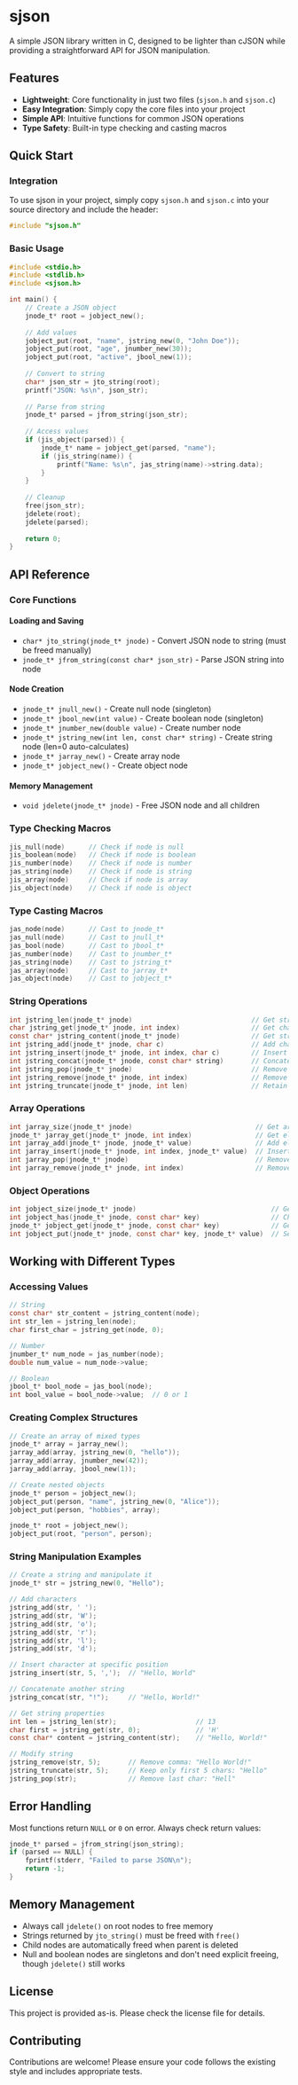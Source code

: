 # sjson

A simple JSON library written in C, designed to be lighter than cJSON while providing a straightforward API for JSON manipulation.

## Features

- **Lightweight**: Core functionality in just two files (`sjson.h` and `sjson.c`)
- **Easy Integration**: Simply copy the core files into your project
- **Simple API**: Intuitive functions for common JSON operations
- **Type Safety**: Built-in type checking and casting macros

## Quick Start

### Integration

To use sjson in your project, simply copy `sjson.h` and `sjson.c` into your source directory and include the header:

```c
#include "sjson.h"
```

### Basic Usage

```c
#include <stdio.h>
#include <stdlib.h>
#include <sjson.h>

int main() {
    // Create a JSON object
    jnode_t* root = jobject_new();
    
    // Add values
    jobject_put(root, "name", jstring_new(0, "John Doe"));
    jobject_put(root, "age", jnumber_new(30));
    jobject_put(root, "active", jbool_new(1));
    
    // Convert to string
    char* json_str = jto_string(root);
    printf("JSON: %s\n", json_str);
    
    // Parse from string
    jnode_t* parsed = jfrom_string(json_str);
    
    // Access values
    if (jis_object(parsed)) {
        jnode_t* name = jobject_get(parsed, "name");
        if (jis_string(name)) {
            printf("Name: %s\n", jas_string(name)->string.data);
        }
    }
    
    // Cleanup
    free(json_str);
    jdelete(root);
    jdelete(parsed);
    
    return 0;
}
```

## API Reference

### Core Functions

#### Loading and Saving
- `char* jto_string(jnode_t* jnode)` - Convert JSON node to string (must be freed manually)
- `jnode_t* jfrom_string(const char* json_str)` - Parse JSON string into node

#### Node Creation
- `jnode_t* jnull_new()` - Create null node (singleton)
- `jnode_t* jbool_new(int value)` - Create boolean node (singleton)
- `jnode_t* jnumber_new(double value)` - Create number node
- `jnode_t* jstring_new(int len, const char* string)` - Create string node (len=0 auto-calculates)
- `jnode_t* jarray_new()` - Create array node
- `jnode_t* jobject_new()` - Create object node

#### Memory Management
- `void jdelete(jnode_t* jnode)` - Free JSON node and all children

### Type Checking Macros

```c
jis_null(node)      // Check if node is null
jis_boolean(node)   // Check if node is boolean
jis_number(node)    // Check if node is number
jas_string(node)    // Check if node is string
jis_array(node)     // Check if node is array
jis_object(node)    // Check if node is object
```

### Type Casting Macros

```c
jas_node(node)      // Cast to jnode_t*
jas_null(node)      // Cast to jnull_t*
jas_bool(node)      // Cast to jbool_t*
jas_number(node)    // Cast to jnumber_t*
jas_string(node)    // Cast to jstring_t*
jas_array(node)     // Cast to jarray_t*
jas_object(node)    // Cast to jobject_t*
```

### String Operations

```c
int jstring_len(jnode_t* jnode)                              // Get string length
char jstring_get(jnode_t* jnode, int index)                  // Get character at index
const char* jstring_content(jnode_t* jnode)                  // Get string content
int jstring_add(jnode_t* jnode, char c)                      // Add character to end
int jstring_insert(jnode_t* jnode, int index, char c)        // Insert character at index
int jstring_concat(jnode_t* jnode, const char* string)       // Concatenate string
int jstring_pop(jnode_t* jnode)                              // Remove last character
int jstring_remove(jnode_t* jnode, int index)                // Remove character at index
int jstring_truncate(jnode_t* jnode, int len)                // Retain string of length `len`
```

### Array Operations

```c
int jarray_size(jnode_t* jnode)                               // Get array size
jnode_t* jarray_get(jnode_t* jnode, int index)                // Get element at index
int jarray_add(jnode_t* jnode, jnode_t* value)                // Add element to end
int jarray_insert(jnode_t* jnode, int index, jnode_t* value)  // Insert at index
int jarray_pop(jnode_t* jnode)                                // Remove last element
int jarray_remove(jnode_t* jnode, int index)                  // Remove element at index
```

### Object Operations

```c
int jobject_size(jnode_t* jnode)                                  // Get object size
int jobject_has(jnode_t* jnode, const char* key)                  // Check if key exists
jnode_t* jobject_get(jnode_t* jnode, const char* key)             // Get value by key
int jobject_put(jnode_t* jnode, const char* key, jnode_t* value)  // Set key-value pair
```

## Working with Different Types

### Accessing Values

```c
// String
const char* str_content = jstring_content(node);
int str_len = jstring_len(node);
char first_char = jstring_get(node, 0);

// Number
jnumber_t* num_node = jas_number(node);
double num_value = num_node->value;

// Boolean
jbool_t* bool_node = jas_bool(node);
int bool_value = bool_node->value;  // 0 or 1
```

### Creating Complex Structures

```c
// Create an array of mixed types
jnode_t* array = jarray_new();
jarray_add(array, jstring_new(0, "hello"));
jarray_add(array, jnumber_new(42));
jarray_add(array, jbool_new(1));

// Create nested objects
jnode_t* person = jobject_new();
jobject_put(person, "name", jstring_new(0, "Alice"));
jobject_put(person, "hobbies", array);

jnode_t* root = jobject_new();
jobject_put(root, "person", person);
```

### String Manipulation Examples

```c
// Create a string and manipulate it
jnode_t* str = jstring_new(0, "Hello");

// Add characters
jstring_add(str, ' ');
jstring_add(str, 'W');
jstring_add(str, 'o');
jstring_add(str, 'r');
jstring_add(str, 'l');
jstring_add(str, 'd');

// Insert character at specific position
jstring_insert(str, 5, ',');  // "Hello, World"

// Concatenate another string
jstring_concat(str, "!");     // "Hello, World!"

// Get string properties
int len = jstring_len(str);                    // 13
char first = jstring_get(str, 0);              // 'H'
const char* content = jstring_content(str);    // "Hello, World!"

// Modify string
jstring_remove(str, 5);       // Remove comma: "Hello World!"
jstring_truncate(str, 5);     // Keep only first 5 chars: "Hello"
jstring_pop(str);             // Remove last char: "Hell"
```

## Error Handling

Most functions return `NULL` or `0` on error. Always check return values:

```c
jnode_t* parsed = jfrom_string(json_string);
if (parsed == NULL) {
    fprintf(stderr, "Failed to parse JSON\n");
    return -1;
}
```

## Memory Management

- Always call `jdelete()` on root nodes to free memory
- Strings returned by `jto_string()` must be freed with `free()`
- Child nodes are automatically freed when parent is deleted
- Null and boolean nodes are singletons and don't need explicit freeing, though `jdelete()` still works

## License

This project is provided as-is. Please check the license file for details.

## Contributing

Contributions are welcome! Please ensure your code follows the existing style and includes appropriate tests.